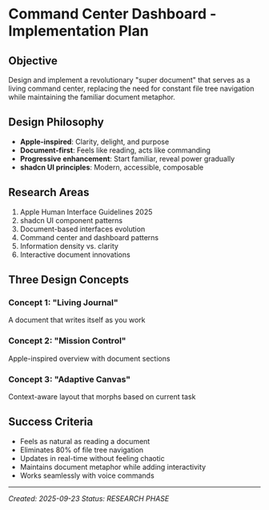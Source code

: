 # Command Center Dashboard - Implementation Plan

## Objective
Design and implement a revolutionary "super document" that serves as a living command center, replacing the need for constant file tree navigation while maintaining the familiar document metaphor.

## Design Philosophy
- **Apple-inspired**: Clarity, delight, and purpose
- **Document-first**: Feels like reading, acts like commanding
- **Progressive enhancement**: Start familiar, reveal power gradually
- **shadcn UI principles**: Modern, accessible, composable

## Research Areas
1. Apple Human Interface Guidelines 2025
2. shadcn UI component patterns
3. Document-based interfaces evolution
4. Command center and dashboard patterns
5. Information density vs. clarity
6. Interactive document innovations

## Three Design Concepts

### Concept 1: "Living Journal"
A document that writes itself as you work

### Concept 2: "Mission Control" 
Apple-inspired overview with document sections

### Concept 3: "Adaptive Canvas"
Context-aware layout that morphs based on current task

## Success Criteria
- Feels as natural as reading a document
- Eliminates 80% of file tree navigation
- Updates in real-time without feeling chaotic
- Maintains document metaphor while adding interactivity
- Works seamlessly with voice commands

---
*Created: 2025-09-23*
*Status: RESEARCH PHASE*
